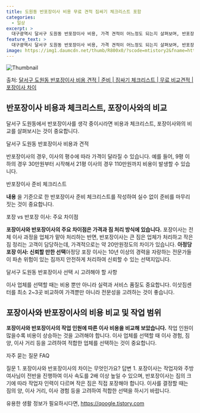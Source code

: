 ```yaml
---
title: 도원동 반포장이사 비용 무료 견적 짐싸기 체크리스트 포함
categories:
  - 일상
excerpt: >
  대구광역시 달서구 도원동 반포장이사 비용, 가격 견적이 어느정도 되는지 살펴보며, 반포장이사를 준비함에 있어 짐싸기 준비 체크리스트가 무엇인지 보겠습니다. 마지막으로 포장이사와 차이점을 통해 무료 비교견적으로 어떤 것이 더 합리적인 선택인지 공유 드립니다.달서구 도원동 포장이사 견적 샘플 보기 👈 클릭달서구 도원동 포장이사 가격 살펴보기 👈 클릭달서구 도원동 반포장이사 평균 이사 비용평수달서구 도원동 평균 이사 비용원룸 이사9평 이하 (1톤)30만원~투룸/쓰리룸 이사16평 ~ 20평 (2.5톤)80만원~쓰리룸 이사21평 (5톤) ~110만원~우리집 무료 이사견적 받기 👈 클릭포장 vs 반포장 이사: 주요 차이점이사의 주요 차이점 중 하나는 포장과 반포장에 있습니다. 포장이사는 전체 이사 과정을 업체..
feature_text: >
  대구광역시 달서구 도원동 반포장이사 비용, 가격 견적이 어느정도 되는지 살펴보며, 반포장이사를 준비함에 있어 짐싸기 준비 체크리스트가 무엇인지 보겠습니다. 마지막으로 포장이사와 차이점을 통해 무료 비교견적으로 어떤 것이 더 합리적인 선택인지 공유 드립니다.달서구 도원동 포장이사 견적 샘플 보기 👈 클릭달서구 도원동 포장이사 가격 살펴보기 👈 클릭달서구 도원동 반포장이사 평균 이사 비용평수달서구 도원동 평균 이사 비용원룸 이사9평 이하 (1톤)30만원~투룸/쓰리룸 이사16평 ~ 20평 (2.5톤)80만원~쓰리룸 이사21평 (5톤) ~110만원~우리집 무료 이사견적 받기 👈 클릭포장 vs 반포장 이사: 주요 차이점이사의 주요 차이점 중 하나는 포장과 반포장에 있습니다. 포장이사는 전체 이사 과정을 업체..
image: https://img1.daumcdn.net/thumb/R800x0/?scode=mtistory2&fname=https%3A%2F%2Fblog.kakaocdn.net%2Fdn%2FdXNY6g%2FbtsHbntFaZD%2FkR6lOr7BpZxK4UFHplmkM1%2Fimg.webp
---
```


![Thumbnail](https://img1.daumcdn.net/thumb/R800x0/?scode=mtistory2&fname=https%3A%2F%2Fblog.kakaocdn.net%2Fdn%2FdXNY6g%2FbtsHbntFaZD%2FkR6lOr7BpZxK4UFHplmkM1%2Fimg.webp)

<p>출처: <a href="https://qoogle.tistory.com/9582" rel="dofollow">달서구 도원동 반포장이사 비용 견적 | 준비 | 짐싸기 체크리스트 | 무료 비교견적 | 포장이사 차이</a> </p>

## 반포장이사 비용과 체크리스트, 포장이사와의 비교

달서구 도원동에서 반포장이사를 생각 중이시라면 비용과 체크리스트, 포장이사와의 비교를 살펴보시는 것이 중요합니다.

달서구 도원동 반포장이사 비용과 견적

반포장이사의 경우, 이사의 평수에 따라 가격이 달라질 수 있습니다. 예를 들어, 9평 이하의 경우 30만원부터 시작해서 21평 이사의 경우
110만원까지 비용이 발생할 수 있습니다.

반포장이사 준비 체크리스트

**내용** 을 기준으로 한 반포장이사 준비 체크리스트를 작성하여 실수 없이 준비를 마무리짓는 것이 중요합니다.

포장 vs 반포장 이사: 주요 차이점

**포장이사와 반포장이사의 주요 차이점은 가격과 짐 처리 방식에 있습니다.** 포장이사는 전체 이사 과정을 업체가 맡아 처리하는 반면,
반포장이사는 큰 짐은 업체가 처리하고 작은 짐 정리는 고객이 담당하는데, 가격적으로는 약 20만원정도의 차이가 있습니다. **아정당 포장
이사: 신뢰할 만한 선택**아정당 포장 이사는 10년 이상의 경력을 자랑하는 전문가들이 파손 위험이 있는 짐까지 안전하게 처리하여 신뢰할 수
있는 선택지입니다.

달서구 도원동 반포장이사 선택 시 고려해야 할 사항

이사 업체를 선택할 때는 비용 뿐만 아니라 실력과 서비스 품질도 중요합니다. 이삿짐센터를 최소 2~3곳 비교하여 가격뿐만 아니라 전문성을
고려하는 것이 좋습니다.

## 포장이사와 반포장이사의 비용 비교 및 작업 범위

**포장이사와 반포장이사의 작업 인원에 따른 이사 비용을 비교해 보았습니다.** 작업 인원이 많을수록 비용이 상승하는 것을 고려해야 합니다.
이사 업체를 선택할 때 이사 경험, 짐 양, 이사 거리 등을 고려하여 적합한 업체를 선택하는 것이 중요합니다.

자주 묻는 질문 FAQ

질문 1. 포장이사와 반포장이사의 차이는 무엇인가요? 답변 1. 포장이사는 작업자와 주방 여사님이 전반을 진행하여 이사 속도를 2배 이상
높일 수 있으며, 반포장이사는 짐의 크기에 따라 작업자 인력이 다르며 작은 짐은 직접 포장해야 합니다. 이사를 결정할 때는 짐의 양, 이사
거리, 이사 경험 등을 고려하여 적합한 선택을 하시기 바랍니다.

 

유용한 생활 정보가 필요하시다면, <a href="https://qoogle.tistory.com" rel="dofollow">https://qoogle.tistory.com</a>


